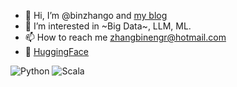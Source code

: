 - 👋 Hi, I’m @binzhango and [my blog](https://binzhango.github.io/)
- 👀 I’m interested in ~Big Data~, LLM, ML.
- 📫 How to reach me zhangbinengr@hotmail.com
- 🤗 [HuggingFace](https://huggingface.co/binzhango)
<!---
binzhango/binzhango is a ✨ special ✨ repository because its `README.md` (this file) appears on your GitHub profile.
You can click the Preview link to take a look at your changes.
--->

![Python](https://img.shields.io/badge/Python-blue?style=for-the-badge&logo=python&logoColor=white)
![Scala](https://img.shields.io/badge/Scala-red?style=for-the-badge&logo=scala&logoColor=white)
